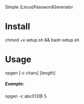 Simple (Linux)PasswordGenerator

# Install
chmod +x setup.sh && bash setup.sh
 
# Usage
npgen [-c chars] [length]

<h5>Example:</h5> npgen -c abc012@ 5

